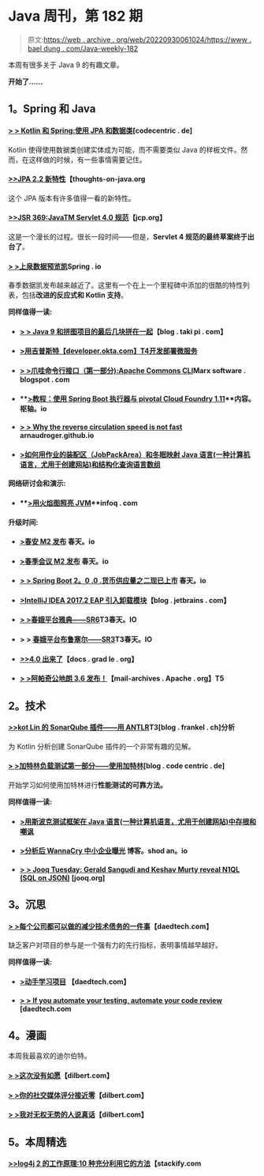 # Java 周刊，第 182 期

> 原文:[https://web . archive . org/web/20220930061024/https://www . bael dung . com/Java-weekly-182](https://web.archive.org/web/20220930061024/https://www.baeldung.com/java-weekly-182)

本周有很多关于 Java 9 的有趣文章。

**开始了……**

## **1。Spring 和 Java**

#### [**> > Kotlin 和 Spring:使用 JPA 和数据类**](https://web.archive.org/web/20221129001920/https://blog.codecentric.de/en/2017/06/kotlin-spring-working-jpa-data-classes/)[codecentric . de]

Kotlin 使得使用数据类创建实体成为可能，而不需要类似 Java 的样板文件。然而，在这样做的时候，有一些事情需要记住。

#### [**>>JPA 2.2 新特性**](https://web.archive.org/web/20221129001920/https://www.thoughts-on-java.org/whats-new-in-jpa-2-2/)【thoughts-on-java.org

这个 JPA 版本有许多值得一看的新特性。

#### [**>>JSR 369:JavaTM Servlet 4.0 规范**](https://web.archive.org/web/20221129001920/https://jcp.org/en/jsr/detail?id=369)【jcp.org】

这是一个漫长的过程。很长一段时间——但是，**Servlet 4 规范的最终草案终于出台了**。

#### [**> >上泉数据预览凯**](https://web.archive.org/web/20221129001920/https://spring.io/blog/2017/06/20/a-preview-on-spring-data-kay)Spring . io

春季数据凯发布越来越近了。这里有一个在上一个里程碑中添加的很酷的特性列表，包括**改进的反应式和 Kotlin 支持**。

**同样值得一读:**

*   #### [**> > Java 9 和拼图项目的最后几块拼在一起**](https://web.archive.org/web/20221129001920/http://blog.takipi.com/the-final-pieces-of-java-9-and-project-jigsaw-are-coming-together/)【blog . taki pi . com】

*   #### [**>用吉普斯特**【developer.okta.com】T4开发部署微服务](https://web.archive.org/web/20221129001920/https://developer.okta.com/blog/2017/06/20/develop-microservices-with-jhipster)

*   #### [**> >爪哇命令行接口（第一部分):Apache Commons CLI**](https://web.archive.org/web/20221129001920/https://marxsoftware.blogspot.com/2017/06/apache-commons-cli.html)Marx software . blogspot . com

*   #### **[>教程：使用 Spring Boot 执行器与 pivotal Cloud Foundry 1.11](https://web.archive.org/web/20221129001920/https://content.pivotal.io/blog/using-spring-boot-actuator-integrations-with-pivotal-cloud-foundry-111)**内容。枢轴。io

*   #### **[> > Why the reverse circulation speed is not fast](https://web.archive.org/web/20221129001920/https://arnaudroger.github.io/blog/2017/06/15/forward-vs-backward-loop.html)** arnaudroger.github.io

*   #### [**>如何用作业的装配区（JobPackArea）和冬眠映射 Java 语言(一种计算机语言，尤用于创建网站)和结构化查询语言数组**](https://web.archive.org/web/20221129001920/https://vladmihalcea.com/2017/06/21/how-to-map-java-and-sql-arrays-with-jpa-and-hibernate/)

**网络研讨会和演示:**

*   #### **[>用火焰图照亮 JVM](https://web.archive.org/web/20221129001920/https://www.infoq.com/presentations/flamegraphs)**infoq . com

**升级时间:**

*   #### **[>春安 M2 发布](https://web.archive.org/web/20221129001920/https://spring.io/blog/2017/06/16/spring-security-5-0-0-m2-released)** 春天。io

*   #### **[>春季会议 M2 发布](https://web.archive.org/web/20221129001920/https://spring.io/blog/2017/06/16/spring-session-2-0-0-m2-released)** 春天。io

*   #### **[> > Spring Boot 2。0 .0 .货币供应量之二现已上市](https://web.archive.org/web/20221129001920/https://spring.io/blog/2017/06/16/spring-boot-2-0-0-m2-available-now)** 春天。io

*   #### **[>IntelliJ IDEA 2017.2 EAP 引入卸载模块](https://web.archive.org/web/20221129001920/https://blog.jetbrains.com/idea/2017/06/intellij-idea-2017-2-eap-introduces-unloaded-modules/)**【blog . jetbrains . com】

*   #### **[> >春娥平台雅典——SR6](https://web.archive.org/web/20221129001920/https://spring.io/blog/2017/06/15/spring-io-platform-athens-sr6)T3春天。IO**

*   #### **> > [春娥平台布鲁塞尔——SR3](https://web.archive.org/web/20221129001920/https://spring.io/blog/2017/06/15/spring-io-platform-brussels-sr3)T3春天。IO**

*   #### **[>>4.0 出来了](https://web.archive.org/web/20221129001920/https://docs.gradle.org/4.0/release-notes.html)**【docs . grad le . org】

*   #### [**> >阿帕奇公地朗 3.6 发布！**](https://web.archive.org/web/20221129001920/https://mail-archives.apache.org/mod_mbox/www-announce/201706.mbox/%3C4A847BDD-85DD-44EA-BB10-A69093B5148A%40apache.org%3E)【mail-archives . Apache . org】T5

## **2。技术**

#### **[>>kot Lin 的 SonarQube 插件——用 ANTLR](https://web.archive.org/web/20221129001920/https://blog.frankel.ch/sonarqube-plugin-kotlin/2/#gsc.tab=0)T3[blog . frankel . ch]分析**

为 Kotlin 分析创建 SonarQube 插件的一个非常有趣的见解。

#### [**> >加特林负载测试第一部分——使用加特林**](https://web.archive.org/web/20221129001920/https://blog.codecentric.de/en/2017/06/gatling-load-testing-part-1-using-gatling/)[blog . code centric . de]

开始学习如何使用加特林进行**性能测试的可靠方法。**

**同样值得一读:**

*   #### [**>用斯波克测试框架在 Java 语言(一种计算机语言，尤用于创建网站)中存根和嘲讽**](https://web.archive.org/web/20221129001920/https://semaphoreci.com/community/tutorials/stubbing-and-mocking-in-java-with-the-spock-testing-framework)

*   #### **[>分析后 WannaCry 中小企业曝光](https://web.archive.org/web/20221129001920/https://blog.shodan.io/analyzing-post-wannacry-smb-exposure/)** 博客。shod an。io

*   #### **[> > Jooq Tuesday: Gerald Sangudi and Keshav Murty reveal N1QL (SQL on JSON)](https://web.archive.org/web/20221129001920/https://blog.jooq.org/2017/06/20/jooq-tuesdays-gerald-sangudi-and-keshav-murthy-reveal-the-secrets-of-n1ql-sql-on-json/)** [jooq.org]

## **3。沉思**

#### **[> >每个公司都可以做的减少技术债务的一件事](https://web.archive.org/web/20221129001920/http://www.daedtech.com/one-thing-every-company-can-reduce-technical-debt/)**【daedtech.com】

缺乏客户对项目的参与是一个强有力的先行指标，表明事情越早越好。

**同样值得一读:**

*   #### **[>动手学习项目](https://web.archive.org/web/20221129001920/http://www.daedtech.com/learning-with-hands-on-projects/)** 【daedtech.com】

*   #### [**> > If you automate your testing, automate your code review**](https://web.archive.org/web/20221129001920/http://www.daedtech.com/automate-tests-automate-code-review/) [daedtech.com

## **4。漫画**

本周我最喜欢的迪尔伯特。

#### [**> >这次没有如愿**](https://web.archive.org/web/20221129001920/http://dilbert.com/strip/2013-03-06)【dilbert.com】

#### [**> >你的社交媒体评分接近零**](https://web.archive.org/web/20221129001920/http://dilbert.com/strip/2013-03-21)【dilbert.com】

#### **[> >我对无权无势的人说真话](https://web.archive.org/web/20221129001920/http://dilbert.com/strip/2013-03-07)**【dilbert.com】

## **5。本周精选**

#### **[>>log4j 2 的工作原理:10 种充分利用它的方法](https://web.archive.org/web/20221129001920/https://stackify.com/log4j2-java/)**【stackify.com